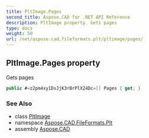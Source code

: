 ```yaml
---
title: PltImage.Pages
second_title: Aspose.CAD for .NET API Reference
description: PltImage property. Gets pages
type: docs
weight: 50
url: /net/aspose.cad.fileformats.plt/pltimage/pages/
---
```

## PltImage.Pages property

Gets pages

```csharp
public #=z2pm4xy1DsJjK3rBrPlX24Dc=[] Pages { get; }
```

### See Also

* class [PltImage](../)
* namespace [Aspose.CAD.FileFormats.Plt](../../../aspose.cad.fileformats.plt/)
* assembly [Aspose.CAD](../../../)


